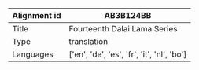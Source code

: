 |Alignment id | AB3B124BB
| --- | --- 
|Title | Fourteenth Dalai Lama Series 
|Type | translation
|Languages | ['en', 'de', 'es', 'fr', 'it', 'nl', 'bo']